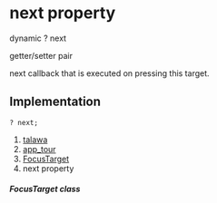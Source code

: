 
<div>

# next property

</div>


dynamic ? next


getter/setter pair




next callback that is executed on pressing this target.



## Implementation

``` language-dart
? next;
```







1.  [talawa](../../index.html)
2.  [app_tour](../../models_app_tour/)
3.  [FocusTarget](../../models_app_tour/FocusTarget-class.html)
4.  next property

##### FocusTarget class







